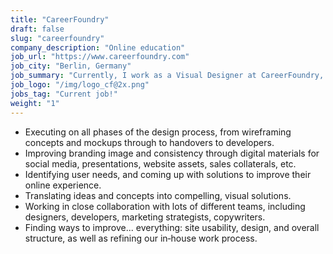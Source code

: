 ```yaml
---
title: "CareerFoundry"
draft: false
slug: "careerfoundry"
company_description: "Online education"
job_url: "https://www.careerfoundry.com"
job_city: "Berlin, Germany"
job_summary: "Currently, I work as a Visual Designer at CareerFoundry, a human-centric online school that offers mentored courses in UX Design, UI Design, Web Development, and Data Analysis."
job_logo: "/img/logo_cf@2x.png"
jobs_tag: "Current job!"
weight: "1"
---
```


- Executing on all phases of the design process, from wireframing concepts and mockups through to handovers to developers.
- Improving branding image and consistency through digital materials for social media, presentations, website assets, sales collaterals, etc.
- Identifying user needs, and coming up with solutions to improve their online experience.
- Translating ideas and concepts into compelling, visual solutions.
- Working in close collaboration with lots of different teams, including designers, developers, marketing strategists, copywriters.
- Finding ways to improve... everything: site usability, design, and overall structure, as well as refining our in&#8209;house work process.